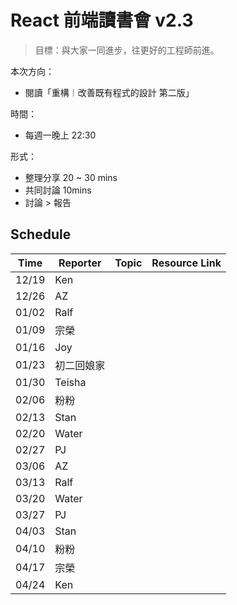 # React 前端讀書會 v2.3

> 目標：與大家一同進步，往更好的工程師前進。

本次方向：

- 閱讀「重構︱改善既有程式的設計 第二版」

時間：

- 每週一晚上 22:30

形式：

- 整理分享 20 ~ 30 mins
- 共同討論 10mins
- 討論 > 報告

## Schedule

| Time  | Reporter   | Topic | Resource Link |
| ----- | ---------- | ----- | ------------- |
| 12/19 | Ken        |       |               |
| 12/26 | AZ         |       |               |
| 01/02 | Ralf       |       |               |
| 01/09 | 宗榮       |       |               |
| 01/16 | Joy        |       |               |
| 01/23 | 初二回娘家 |       |               |
| 01/30 | Teisha     |       |               |
| 02/06 | 粉粉       |       |               |
| 02/13 | Stan       |       |               |
| 02/20 | Water      |       |               |
| 02/27 | PJ         |       |               |
| 03/06 | AZ         |       |               |
| 03/13 | Ralf       |       |               |
| 03/20 | Water      |       |               |
| 03/27 | PJ         |       |               |
| 04/03 | Stan       |       |               |
| 04/10 | 粉粉       |       |               |
| 04/17 | 宗榮       |       |               |
| 04/24 | Ken        |       |               |
